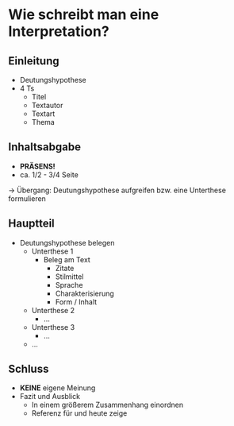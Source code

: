 # Wie schreibt man eine Interpretation?

## Einleitung

- Deutungshypothese
- 4 Ts
    - Titel
    - Textautor
    - Textart
    - Thema

## Inhaltsabgabe

- **PRÄSENS!**
- ca. 1/2 - 3/4 Seite

$\rightarrow$ Übergang: Deutungshypothese aufgreifen bzw. eine Unterthese formulieren

## Hauptteil

- Deutungshypothese belegen
    - Unterthese 1
        - Beleg am Text
            - Zitate
            - Stilmittel
            - Sprache
            - Charakterisierung
            - Form / Inhalt
    - Unterthese 2
        - $\dots$
    - Unterthese 3
        - $\dots$
    - $\dots$

## Schluss

- **KEINE** eigene Meinung
- Fazit und Ausblick
    - In einem größerem Zusammenhang einordnen
    - Referenz für und heute zeige
